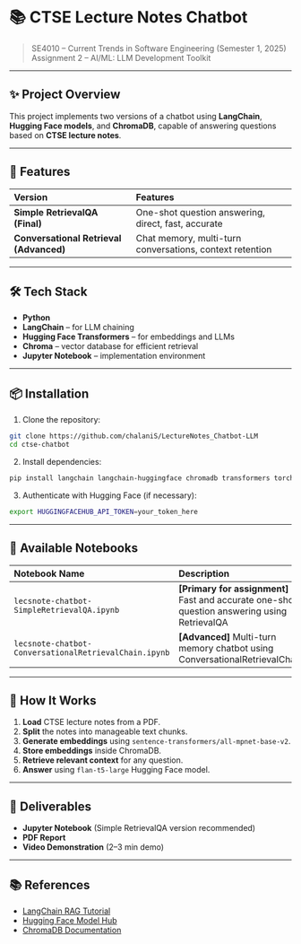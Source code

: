 # 📚 CTSE Lecture Notes Chatbot

> SE4010 – Current Trends in Software Engineering (Semester 1, 2025)  
> Assignment 2 – AI/ML: LLM Development Toolkit

---

## ✨ Project Overview

This project implements two versions of a chatbot using **LangChain**, **Hugging Face models**, and **ChromaDB**, capable of answering questions based on **CTSE lecture notes**.

---

## 🚀 Features
| Version | Features |
|:---|:---|
| **Simple RetrievalQA (Final)** | One-shot question answering, direct, fast, accurate |
| **Conversational Retrieval (Advanced)** | Chat memory, multi-turn conversations, context retention |

---

## 🛠️ Tech Stack
- **Python**
- **LangChain** – for LLM chaining
- **Hugging Face Transformers** – for embeddings and LLMs
- **Chroma** – vector database for efficient retrieval
- **Jupyter Notebook** – implementation environment

---

## 📦 Installation

1. Clone the repository:
```bash
git clone https://github.com/chalaniS/LectureNotes_Chatbot-LLM
cd ctse-chatbot
````

2. Install dependencies:
```bash
pip install langchain langchain-huggingface chromadb transformers torch
```

3. Authenticate with Hugging Face (if necessary):
```bash
export HUGGINGFACEHUB_API_TOKEN=your_token_here
```

---

## 📂 Available Notebooks

| Notebook Name | Description |
|:---|:---|
| `lecsnote-chatbot-SimpleRetrievalQA.ipynb` | **[Primary for assignment]** Fast and accurate one-shot question answering using RetrievalQA |
| `lecsnote-chatbot-ConversationalRetrievalChain.ipynb` | **[Advanced]** Multi-turn memory chatbot using ConversationalRetrievalChain |

---

## 🧩 How It Works

1. **Load** CTSE lecture notes from a PDF.
2. **Split** the notes into manageable text chunks.
3. **Generate embeddings** using `sentence-transformers/all-mpnet-base-v2`.
4. **Store embeddings** inside ChromaDB.
5. **Retrieve relevant context** for any question.
6. **Answer** using `flan-t5-large` Hugging Face model.

---

## 📜 Deliverables
- **Jupyter Notebook** (Simple RetrievalQA version recommended)
- **PDF Report**
- **Video Demonstration** (2–3 min demo)

---

## 📚 References
- [LangChain RAG Tutorial](https://python.langchain.com/docs/tutorials/rag/)
- [Hugging Face Model Hub](https://huggingface.co/models)
- [ChromaDB Documentation](https://docs.trychroma.com/)
